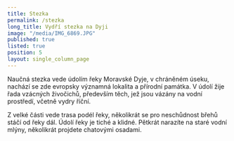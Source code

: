 ```yaml
---
title: Stezka
permalink: /stezka
long_title: Vydří stezka na Dyji
image: "/media/IMG_6869.JPG"
published: true
listed: true
position: 5
layout: single_column_page
---
```

Naučná stezka vede údolím řeky Moravské Dyje, v chráněném úseku, nachází
se zde evropsky významná lokalita a přírodní památka. V údolí žije řada
vzácných živočichů, především těch, jež jsou vázány na vodní prostředí,
včetně vydry říční.

Z velké části vede trasa podél řeky, několikrát se pro neschůdnost břehů
stáčí od řeky dál. Údolí řeky je tiché a klidné. Pětkrát narazíte na
staré vodní mlýny, několikrát projdete chatovými osadami.
